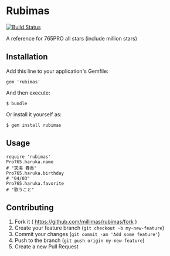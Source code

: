 # Rubimas

[![Build Status](https://travis-ci.org/millimas/rubimas.png?branch=master)](https://travis-ci.org/millimas/rubimas)

A reference for 765PRO all stars (include million stars)

## Installation

Add this line to your application's Gemfile:

    gem 'rubimas'

And then execute:

    $ bundle

Or install it yourself as:

    $ gem install rubimas

## Usage

    require 'rubimas'
    Pro765.haruka.name
    # "天海 春香"
    Pro765.haruka.birthday
    # "04/03"
    Pro765.haruka.favorite
    # "歌うこと"

## Contributing

1. Fork it ( https://github.com/millimas/rubimas/fork )
2. Create your feature branch (`git checkout -b my-new-feature`)
3. Commit your changes (`git commit -am 'Add some feature'`)
4. Push to the branch (`git push origin my-new-feature`)
5. Create a new Pull Request
